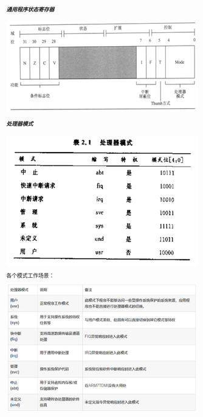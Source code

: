 ##### 通用程序状态寄存器

![image-20230902150614762](./image-20230902150614762.png)

##### 处理器模式

![image-20230902150639216](./image-20230902150639216.png)

各个模式工作场景：

![image-20230902150652060](./image-20230902150652060.png)